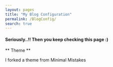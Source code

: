 ```yaml
---
layout: pages
title: "My Blog Configuration"
permalink: /BlogConfig/
search: true
---
```


#### Seriously..!! Then you keep checking this page :)

** Theme **

I forked a theme from Minimal Mistakes
